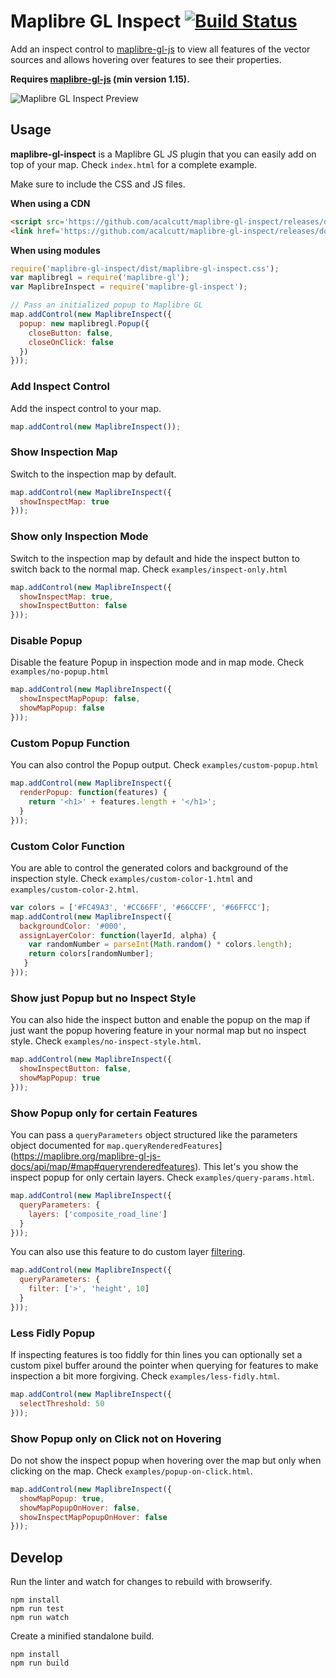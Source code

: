 # Maplibre GL Inspect [![Build Status](https://travis-ci.org/lukasmartinelli/maplibre-gl-inspect.svg?branch=master)](https://travis-ci.org/lukasmartinelli/maplibre-gl-inspect)

Add an inspect control to [maplibre-gl-js](https://github.com/maplibre/maplibre-gl-js) to view all features
of the vector sources and allows hovering over features to see their properties.

**Requires [maplibre-gl-js](https://github.com/maplibre/maplibre-gl-js) (min version 1.15).**

![Maplibre GL Inspect Preview](https://cloud.githubusercontent.com/assets/1288339/21744637/11759412-d51a-11e6-9581-f26741fcd182.gif)

## Usage

**maplibre-gl-inspect** is a Maplibre GL JS plugin that you can easily add on top of your map. Check `index.html` for a complete example.

Make sure to include the CSS and JS files.

**When using a CDN**

```html
<script src='https://github.com/acalcutt/maplibre-gl-inspect/releases/download/v1.4.0/maplibre-gl-inspect.min.js'></script>
<link href='https://github.com/acalcutt/maplibre-gl-inspect/releases/download/v1.4.0/maplibre-gl-inspect.css' rel='stylesheet' />
```

**When using modules**

```js
require('maplibre-gl-inspect/dist/maplibre-gl-inspect.css');
var maplibregl = require('maplibre-gl');
var MaplibreInspect = require('maplibre-gl-inspect');

// Pass an initialized popup to Maplibre GL
map.addControl(new MaplibreInspect({
  popup: new maplibregl.Popup({
    closeButton: false,
    closeOnClick: false
  })
}));
```


### Add Inspect Control

Add the inspect control to your map.

```javascript
map.addControl(new MaplibreInspect());
```


### Show Inspection Map

Switch to the inspection map by default.

```javascript
map.addControl(new MaplibreInspect({
  showInspectMap: true
}));
```

### Show only Inspection Mode

Switch to the inspection map by default and hide the inspect button to switch back to the normal map. Check `examples/inspect-only.html`


```javascript
map.addControl(new MaplibreInspect({
  showInspectMap: true,
  showInspectButton: false
}));
```

### Disable Popup

Disable the feature Popup in inspection mode and in map mode. Check `examples/no-popup.html`

```javascript
map.addControl(new MaplibreInspect({
  showInspectMapPopup: false,
  showMapPopup: false
}));
```

### Custom Popup Function

You can also control the Popup output. Check `examples/custom-popup.html`

```javascript
map.addControl(new MaplibreInspect({
  renderPopup: function(features) {
    return '<h1>' + features.length + '</h1>';
  }
}));
```

### Custom Color Function

You are able to control the generated colors and background of the inspection style.
Check `examples/custom-color-1.html` and `examples/custom-color-2.html`.

```javascript
var colors = ['#FC49A3', '#CC66FF', '#66CCFF', '#66FFCC'];
map.addControl(new MaplibreInspect({
  backgroundColor: '#000',
  assignLayerColor: function(layerId, alpha) {
    var randomNumber = parseInt(Math.random() * colors.length);
    return colors[randomNumber];
   }
}));
```

### Show just Popup but no Inspect Style

You can also hide the inspect button and enable the popup on the map if just want the popup hovering feature in your normal map but no inspect style.
Check `examples/no-inspect-style.html`.


```js
map.addControl(new MaplibreInspect({
  showInspectButton: false,
  showMapPopup: true
}));
```

### Show Popup only for certain Features

You can pass a `queryParameters` object structured like the parameters object documented for `map.queryRenderedFeatures`](https://maplibre.org/maplibre-gl-js-docs/api/map/#map#queryrenderedfeatures).
This let's you show the inspect popup for only certain layers.
Check `examples/query-params.html`.


```js
map.addControl(new MaplibreInspect({
  queryParameters: {
    layers: ['composite_road_line']
  }
}));
```

You can also use this feature to do custom layer [filtering](https://maplibre.org/maplibre-gl-js-docs/style-spec/types/).

```js
map.addControl(new MaplibreInspect({
  queryParameters: {
    filter: ['>', 'height', 10]
  }
}));
```

### Less Fidly Popup

If inspecting features is too fiddly for thin lines you can optionally set a custom pixel buffer around the pointer when querying for features to make inspection a bit more forgiving.
Check `examples/less-fidly.html`.


```js
map.addControl(new MaplibreInspect({
  selectThreshold: 50
}));
```

### Show Popup only on Click not on Hovering

Do not show the inspect popup when hovering over the map but only when clicking on the map.
Check `examples/popup-on-click.html`.


```js
map.addControl(new MaplibreInspect({
  showMapPopup: true,
  showMapPopupOnHover: false,
  showInspectMapPopupOnHover: false
}));
```

## Develop

Run the linter and watch for changes to rebuild with browserify.

```
npm install
npm run test
npm run watch
```

Create a minified standalone build.

```
npm install
npm run build
```
